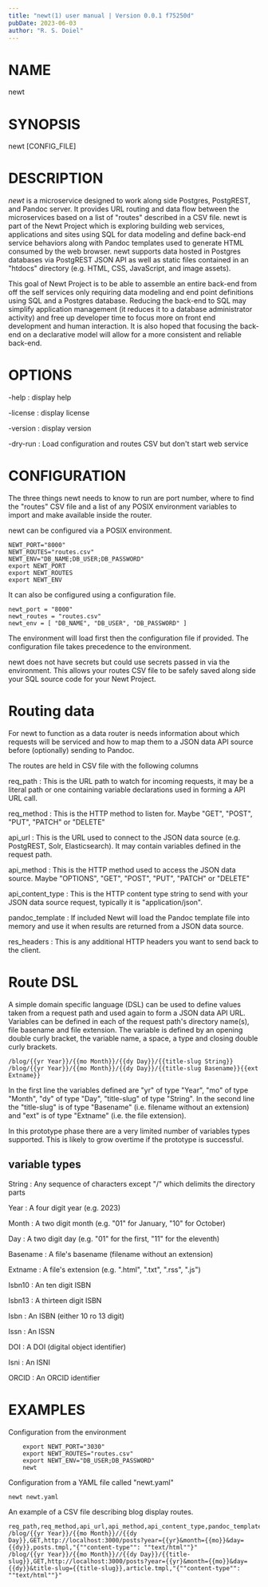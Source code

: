 ```yaml
---
title: "newt(1) user manual | Version 0.0.1 f75250d"
pubDate: 2023-06-03
author: "R. S. Doiel"
---
```


# NAME

newt

# SYNOPSIS

newt [CONFIG_FILE]

# DESCRIPTION

*newt* is a microservice designed to work along side Postgres,
PostgREST, and Pandoc server. It provides URL routing and data flow
between the microservices based on a list of "routes" described in a
CSV file.  newt is part of the Newt Project which is exploring
building web services, applications and sites using SQL for data modeling
and define back-end service behaviors along with Pandoc templates used to
generate HTML consumed by the web browser.  newt supports data
hosted in Postgres databases via PostgREST JSON API as well as static
files contained in an "htdocs" directory (e.g. HTML, CSS, JavaScript,
and image assets). 

This goal of Newt Project is to be able to assemble an entire back-end
from off the self services only requiring data modeling and end point
definitions using SQL and a Postgres database. Reducing the back-end
to SQL may simplify application management (it reduces it to a
database administrator activity) and free up developer time to focus
more on front end development and human interaction. It is also
hoped that focusing the back-end on a declarative model will allow for
a more consistent and reliable back-end.

# OPTIONS

-help
: display help

-license
: display license

-version
: display version

-dry-run
: Load configuration and routes CSV but don't start web service


# CONFIGURATION

The three things newt needs to know to run are port number,
where to find the "routes" CSV file and a list of any POSIX environment
variables to import and make available inside the router.

newt can be configured via a POSIX environment.

~~~
NEWT_PORT="8000"
NEWT_ROUTES="routes.csv"
NEWT_ENV="DB_NAME;DB_USER;DB_PASSWORD"
export NEWT_PORT
export NEWT_ROUTES
export NEWT_ENV
~~~

It can also be configured using a configuration file.


~~~
newt_port = "8000"
newt_routes = "routes.csv"
newt_env = [ "DB_NAME", "DB_USER", "DB_PASSWORD" ]
~~~

The environment will load first then the configuration file if
provided. The configuration file takes precedence to the environment.

newt does not have secrets but could use secrets passed
in via the environment. This allows your routes CSV file to be safely
saved along side your SQL source code for your Newt Project.

# Routing data

For newt to function as a data router is needs information
about which requests will be serviced and how to map them to a
JSON data API source before (optionally) sending to Pandoc.

The routes are held in CSV file with the following columns

req_path
: This is the URL path to watch for incoming requests, it may be a literal path or one containing variable declarations used in forming a API URL call.

req_method
: This is the HTTP method to listen for. Maybe "GET", "POST", "PUT", "PATCH" or "DELETE"

api_url
: This is the URL used to connect to the JSON data source (e.g. PostgREST, Solr, Elasticsearch). It may contain variables defined in the request path.

api_method
: This is the HTTP method used to access the JSON data source. Maybe "OPTIONS", "GET", "POST", "PUT", "PATCH" or "DELETE"

api_content_type
: This is the HTTP content type string to send with your JSON data source request, typically it is "application/json". 

pandoc_template
: If included Newt will load the Pandoc template file into memory and use it when results are returned from a JSON data source.

res_headers
: This is any additional HTTP headers you want to send back to the client.

# Route DSL

A simple domain specific language (DSL) can be used to define values taken
from a request path and used again to form a JSON data API URL. Variables can be defined in each of the request path's directory name(s), file basename and file extension. The variable is defined by an opening double curly bracket, the variable name, a space, a type and closing double curly brackets.

~~~
/blog/{{yr Year}}/{{mo Month}}/{{dy Day}}/{{title-slug String}}
/blog/{{yr Year}}/{{mo Month}}/{{dy Day}}/{{title-slug Basename}}{{ext Extname}}
~~~

In the first line the variables defined are "yr" of type "Year", "mo" of type "Month", "dy" of type "Day", "title-slug" of type "String". In the second line the "title-slug" is of type "Basename" (i.e. filename without an extension) and "ext" is of type "Extname" (i.e. the file extension).

In this prototype phase there are a very limited number of variables types
supported. This is likely to grow overtime if the prototype is successful.

## variable types

String
: Any sequence of characters except "/" which delimits the directory parts

Year
: A four digit year (e.g. 2023)

Month
: A two digit month (e.g. "01" for January, "10" for October)

Day
: A two digit day (e.g. "01" for the first, "11" for the eleventh)

Basename
: A file's basename (filename without an extension)

Extname
: A file's extension (e.g. ".html", ".txt", ".rss", ".js")

Isbn10
: An ten digit ISBN

Isbn13
: A thirteen digit ISBN

Isbn
: An ISBN (either 10 ro 13 digit)

Issn
: An ISSN

DOI
: A DOI (digital object identifier)

Isni
: An ISNI

ORCID
: An ORCID identifier
 

# EXAMPLES

Configuration from the environment

~~~
	export NEWT_PORT="3030"
	export NEWT_ROUTES="routes.csv"
	export NEWT_ENV="DB_USER;DB_PASSWORD"
	newt
~~~

Configuration from a YAML file called "newt.yaml"

~~~
newt newt.yaml
~~~

An example of a CSV file describing blog display routes.

~~~
req_path,req_method,api_url,api_method,api_content_type,pandoc_template,res_headers
/blog/{{yr Year}}/{{mo Month}}//{{dy Day}},GET,http://localhost:3000/posts?year={{yr}&month={{mo}}&day={{dy}},posts.tmpl,"{""content-type"": ""text/html""}"
/blog/{{yr Year}}/{{mo Month}}//{{dy Day}}/{{title-slug}},GET,http://localhost:3000/posts?year={{yr}&month={{mo}}&day={{dy}}&title-slug={{title-slug}},article.tmpl,"{""content-type"": ""text/html""}"
~~~



